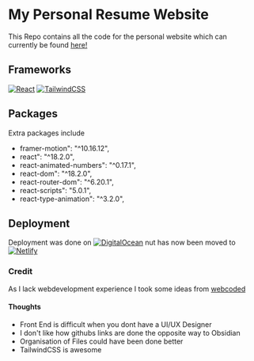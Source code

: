 # My Personal Resume Website
This Repo contains all the code for the personal website which can currently be found [here!](https://frasier-sundra.netlify.app)

## Frameworks
[![React](https://img.shields.io/badge/react-%2320232a.svg?style=for-the-badge&logo=react&logoColor=%2361DAFB)](https://react.dev/)
[![TailwindCSS](https://img.shields.io/badge/tailwindcss-%2338B2AC.svg?style=for-the-badge&logo=tailwind-css&logoColor=white)](https://tailwindcss.com/)
## Packages
Extra packages include
- framer-motion": "^10.16.12",
- react": "^18.2.0",
- react-animated-numbers": "^0.17.1",
- react-dom": "^18.2.0",
- react-router-dom": "^6.20.1",
- react-scripts": "5.0.1",
- react-type-animation": "^3.2.0",
## Deployment
Deployment was done on [![DigitalOcean](https://img.shields.io/badge/DigitalOcean-%230167ff.svg?style=for-the-badge&logo=digitalOcean&logoColor=white)](https://www.digitalocean.com/) nut has now been moved to [![Netlify](https://img.shields.io/badge/netlify-%23000000.svg?style=for-the-badge&logo=netlify&logoColor=#00C7B7)](https://www.netlify.com/)
### Credit
As I lack webdevelopment experience I took some ideas from [webcoded](https://www.youtube.com/watch?v=Kb1f5bvF6f4&t=4985s&ab_channel=webdecoded)
#### Thoughts
- Front End is difficult when you dont have a UI/UX Designer
- I don't like how githubs links are done the opposite way to Obsidian
- Organisation of Files could have been done better
- TailwindCSS is awesome
